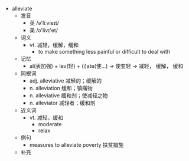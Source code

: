 - alleviate
  - 发音
    - 英 /ə'liːvieɪt/
    - 美 /ə'livɪ'et/
  - 词义
    - vt. 减轻，缓解，缓和
      - to make something less painful or difficult to deal with
  - 记忆
    - al(表加强) + lev(轻) + (i)ate(使…) → 使变轻 → 减轻， 缓解， 缓和
  - 同根词
    - adj. alleviative 减轻的；缓解的
    - n. alleviation 缓和；镇痛物
    - n. alleviative 缓和剂；使减轻之物
    - n. alleviator 减轻者；缓和剂
  - 近义词
    - vt. 减轻，缓和
      - moderate
      - relax
  - 例句
    - measures to alleviate poverty 扶贫措施
  - 补充